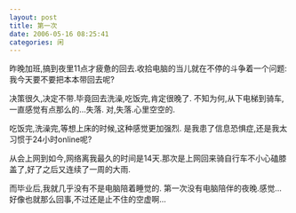 ```yaml
---
layout: post
title: 第一次 
date: 2006-05-16 08:25:41
categories: 闲
---
```

昨晚加班,搞到夜里11点才疲惫的回去.收拾电脑的当儿就在不停的斗争着一个问题:
我今天要不要把本本带回去呢?

决策很久,决定不带.毕竟回去洗澡,吃饭完,肯定很晚了.
不知为何,从下电梯到骑车,一直感觉有点那么的...失落.
对,失落.心里空空的.

吃饭完,洗澡完,等想上床的时候,这种感觉更加强烈.
是我患了信息恐惧症,还是我太习惯于24小时online呢?

从会上网到如今,网络离我最久的时间是14天.那次是上网回来骑自行车不小心磕膝盖了,好了之后又连续了一周的大雨.

而毕业后,我就几乎没有不是电脑陪着睡觉的.
第一次没有电脑陪伴的夜晚.感觉...好像也就那么回事,不过还是止不住的空虚啊...